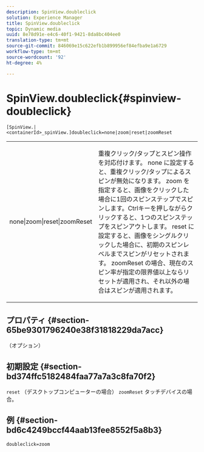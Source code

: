 ```yaml
---
description: SpinView.doubleclick
solution: Experience Manager
title: SpinView.doubleclick
topic: Dynamic media
uuid: 8e78d91e-e4c6-40f1-9421-8da8bc404ee0
translation-type: tm+mt
source-git-commit: 846069e15c622efb1b899956ef84efba9e1a6729
workflow-type: tm+mt
source-wordcount: '92'
ht-degree: 4%

---
```



# SpinView.doubleclick{#spinview-doubleclick}

`[SpinView.|<containerId>_spinView.]doubleclick=none|zoom|reset|zoomReset`

<table id="table_2D828A5750644B9CB95A2989C36F15F1"> 
 <tbody> 
  <tr> 
   <td colname="col1"> <p> <span class="codeph"> none|zoom|reset|zoomReset  </span> </p> </td> 
   <td colname="col2"> <p> 重複クリック/タップとスピン操作を対応付けます。 <span class="codeph"> none </span>に設定すると、重複クリック/タップによるスピンが無効になります。 <span class="codeph"> zoom </span>を指定すると、画像をクリックした場合に1回のスピンステップでスピンします。Ctrlキーを押しながらクリックすると、1つのスピンステップをスピンアウトします。 <span class="codeph"> reset </span>に設定すると、画像をシングルクリックした場合に、初期のスピンレベルまでスピンがリセットされます。 <span class="codeph"> zoomReset </span>の場合、現在のスピン率が指定の限界値以上ならリセットが適用され、それ以外の場合はスピンが適用されます。 </p> </td> 
  </tr> 
 </tbody> 
</table>

## プロパティ {#section-65be9301796240e38f31818229da7acc}

（オプション）

## 初期設定 {#section-bd374ffc5182484faa77a7a3c8fa70f2}

`reset` （デスクトップコンピューターの場合） `zoomReset` タッチデバイスの場合。

## 例 {#section-bd6c4249bccf44aab13fee8552f5a8b3}

`doubleclick=zoom`
